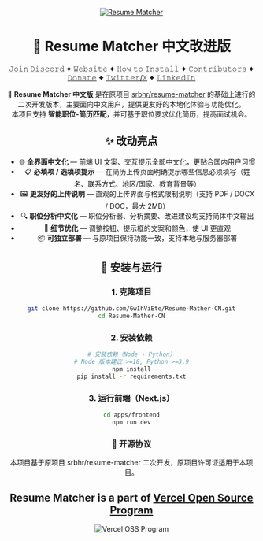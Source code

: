<div align="center">

[![Resume Matcher](assets/page_2.png)](https://www.resumematcher.fyi)

# 📌 Resume Matcher 中文改进版

[𝙹𝚘𝚒𝚗 𝙳𝚒𝚜𝚌𝚘𝚛𝚍](https://dsc.gg/resume-matcher) ✦ [𝚆𝚎𝚋𝚜𝚒𝚝𝚎](https://resumematcher.fyi) ✦ [𝙷𝚘𝚠 𝚝𝚘 𝙸𝚗𝚜𝚝𝚊𝚕𝚕 ](#how-to-install) ✦ [𝙲𝚘𝚗𝚝𝚛𝚒𝚋𝚞𝚝𝚘𝚛𝚜](#contributors) ✦ [𝙳𝚘𝚗𝚊𝚝𝚎](#support-the-development-by-donating) ✦ [𝚃𝚠𝚒𝚝𝚝𝚎𝚛/𝚇](https://twitter.com/_srbhr_) ✦ [𝙻𝚒𝚗𝚔𝚎𝚍𝙸𝚗](https://www.linkedin.com/company/resume-matcher/)

🚀 **Resume Matcher 中文版** 是在原项目 [srbhr/resume-matcher](https://github.com/srbhr/resume-matcher) 的基础上进行的二次开发版本，主要面向中文用户，提供更友好的本地化体验与功能优化。  
本项目支持 **智能职位-简历匹配**，并可基于职位要求优化简历，提高面试机会。

## ✨ 改动亮点

- 🌐 **全界面中文化** — 前端 UI 文案、交互提示全部中文化，更贴合国内用户习惯  
- 📋 **必填项 / 选填项提示** — 在简历上传页面明确提示哪些信息必须填写（姓名、联系方式、地区/国家、教育背景等）  
- 🖼 **更友好的上传说明** — 直观的上传界面与格式限制说明（支持 PDF / DOCX / DOC，最大 2MB）  
- 🔍 **职位分析中文化** — 职位分析器、分析摘要、改进建议均支持简体中文输出  
- 🎯 **细节优化** — 调整按钮、提示框的文案和颜色，使 UI 更直观  
- 📦 **可独立部署** — 与原项目保持功能一致，支持本地与服务器部署
## 🔧 安装与运行
### 1. 克隆项目

```bash
git clone https://github.com/GwIhViEte/Resume-Mather-CN.git
cd Resume-Mather-CN
```
### 2. 安装依赖
```bash
# 安装依赖（Node + Python）
# Node 版本建议 >=18, Python >=3.9
npm install
pip install -r requirements.txt
```
### 3. 运行前端（Next.js）
```bash
cd apps/frontend
npm run dev
```

### 📜 开源协议
本项目基于原项目 srbhr/resume-matcher 二次开发，原项目许可证适用于本项目。


## Resume Matcher is a part of [Vercel Open Source Program](https://vercel.com/oss)


![Vercel OSS Program](https://vercel.com/oss/program-badge.svg)

